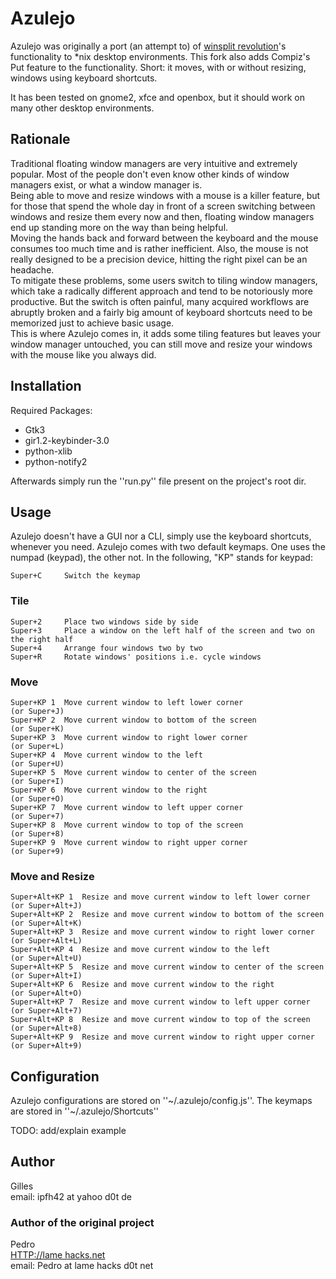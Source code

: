 # Azulejo

Azulejo was originally a port (an attempt to) of [winsplit revolution](http://www.winsplit-revolution.com/)'s functionality to *nix desktop environments. This fork also adds Compiz's Put feature to the functionality.
Short: it moves, with or without resizing, windows using keyboard shortcuts.

It has been tested on gnome2, xfce and openbox, but it should work on many other desktop environments.

## Rationale

Traditional floating window managers are very intuitive and extremely popular. Most of the people don't even know other kinds of window managers exist, or what a window manager is.  
Being able to move and resize windows with a mouse is a killer feature, but for those that spend the whole day in front of a screen switching between windows and resize them every now and then, floating window managers end up standing more on the way than being helpful.  
Moving the hands back and forward between the keyboard and the mouse consumes too much time and is rather inefficient. Also, the mouse is not really designed to be a precision device, hitting the right pixel can be an headache.  
To mitigate these problems, some users switch to tiling window managers, which take a radically different approach and tend to be notoriously more productive. But the switch is often painful, many acquired workflows are abruptly broken and a fairly big amount of keyboard shortcuts need to be memorized just to achieve basic usage.  
This is where Azulejo comes in, it adds some tiling features but leaves your window manager untouched, you can still move and resize your windows with the mouse like you always did.

## Installation

Required Packages:

* Gtk3
* gir1.2-keybinder-3.0
* python-xlib
* python-notify2

Afterwards simply run the ''run.py'' file present on the project's root dir.


## Usage

Azulejo doesn't have a GUI nor a CLI, simply use the keyboard shortcuts, whenever you need.
Azulejo comes with two default keymaps. One uses the numpad (keypad), the other not. In the following, "KP" stands for keypad:

	Super+C		Switch the keymap

### Tile

	Super+2		Place two windows side by side
	Super+3		Place a window on the left half of the screen and two on the right half
	Super+4		Arrange four windows two by two
	Super+R		Rotate windows' positions i.e. cycle windows

### Move
	Super+KP 1	Move current window to left lower corner
	(or Super+J)	
	Super+KP 2	Move current window to bottom of the screen
	(or Super+K)
	Super+KP 3	Move current window to right lower corner
	(or Super+L)
	Super+KP 4	Move current window to the left
	(or Super+U)
	Super+KP 5	Move current window to center of the screen
	(or Super+I)
	Super+KP 6	Move current window to the right
	(or Super+O)
	Super+KP 7	Move current window to left upper corner
	(or Super+7)
	Super+KP 8	Move current window to top of the screen
	(or Super+8)
	Super+KP 9	Move current window to right upper corner
	(or Super+9)

### Move and Resize
	Super+Alt+KP 1	Resize and move current window to left lower corner
	(or Super+Alt+J)
	Super+Alt+KP 2	Resize and move current window to bottom of the screen
	(or Super+Alt+K)
	Super+Alt+KP 3	Resize and move current window to right lower corner
	(or Super+Alt+L)
	Super+Alt+KP 4	Resize and move current window to the left
	(or Super+Alt+U)
	Super+Alt+KP 5	Resize and move current window to center of the screen
	(or Super+Alt+I)
	Super+Alt+KP 6	Resize and move current window to the right
	(or Super+Alt+O)
	Super+Alt+KP 7	Resize and move current window to left upper corner
	(or Super+Alt+7)
	Super+Alt+KP 8	Resize and move current window to top of the screen
	(or Super+Alt+8)
	Super+Alt+KP 9	Resize and move current window to right upper corner
	(or Super+Alt+9)	
	
## Configuration

Azulejo configurations are stored on ''~/.azulejo/config.js''.
The keymaps are stored in ''~/.azulejo/Shortcuts''

TODO: add/explain example

## Author

Gilles   
email: ipfh42 at yahoo d0t de

### Author of the original project

Pedro   
[HTTP://lame hacks.net](http://lamehacks.net)   
email: Pedro at lame hacks d0t net
